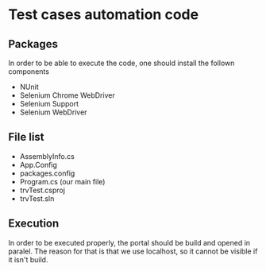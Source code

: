 # Test cases automation code

Packages
---------
In order to be able to execute the code, one should install the follown components
  - NUnit
  - Selenium Chrome WebDriver
  - Selenium Support
  - Selenium WebDriver


File list
---------

  - AssemblyInfo.cs
  - App.Config
  - packages.config
  - Program.cs (our main file)
  - trvTest.csproj
  - trvTest.sln
  
 Execution
 ---------
 
 In order to be executed properly, the portal should be build and opened in paralel. The reason for that is that we use localhost, so it cannot be visible if it isn't build.
  
  
